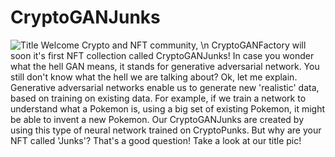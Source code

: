 # CryptoGANJunks
![Title](https://user-images.githubusercontent.com/97019499/148154172-4b6c4f05-bf91-4959-8993-eae61d69b678.png)
Welcome Crypto and NFT community, \n
CryptoGANFactory will soon it's first NFT collection called CryptoGANJunks! In case you wonder what the hell GAN means, it stands for generative adversarial network. You still don't know what the hell we are talking about? Ok, let me explain. Generative adversarial networks enable us to generate new 'realistic' data, based on training on existing data. For example, if we train a network to understand what a Pokemon is, using a big set of existing Pokemon, it might be able to invent a new Pokemon. Our CryptoGANJunks are created by using this type of neural network trained on CryptoPunks.
But why are your NFT called 'Junks'? That's a good question! Take a look at our title pic! 
 
